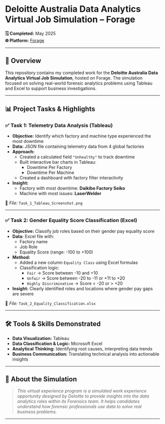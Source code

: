 # Deloitte Australia Data Analytics Virtual Job Simulation – Forage

**🗓️ Completed:** May 2025  
**🌐 Platform:** [Forage](https://www.theforage.com/virtual-internships/prototype/yMPN9GMqe5G7JAfbg/Deloitte-Australia-Data-Analytics-Virtual-Experience)

---

## 🧠 Overview

This repository contains my completed work for the **Deloitte Australia Data Analytics Virtual Job Simulation**, hosted on Forage. The simulation focused on solving real-world forensic analytics problems using Tableau and Excel to support business investigations.

---

## 📊 Project Tasks & Highlights

### ✅ **Task 1: Telemetry Data Analysis (Tableau)**  
- **Objective:** Identify which factory and machine type experienced the most downtime  
- **Data:** JSON file containing telemetry data from 4 global factories  
- **Approach:**
  - Created a calculated field `"Unhealthy"` to track downtime
  - Built interactive bar charts in Tableau:
    - Downtime Per Factory
    - Downtime Per Machine
  - Created a dashboard with factory filter interactivity  
- **Insight:**  
  - Factory with most downtime: **Daikibo Factory Seiko**
  - Machine with most issues: **LaserWelder**

📎 *File:* `Task_1_Tableau_Screenshot.png`

---

### ✅ **Task 2: Gender Equality Score Classification (Excel)**  
- **Objective:** Classify job roles based on their gender pay equality score  
- **Data:** Excel file with:
  - Factory name
  - Job Role
  - Equality Score (range: -100 to +100)
- **Method:**
  - Added a new column `Equality Class` using Excel formulas
  - Classification logic:
    - `Fair` → Score between -10 and +10
    - `Unfair` → Score between -20 to -11 or +11 to +20
    - `Highly Discriminative` → Score < -20 or > +20
- **Insight:** Clearly identified roles and locations where gender pay gaps are severe

📎 *File:* `Task_2_Equality_Classification.xlsx`

---

## 🛠️ Tools & Skills Demonstrated
- **Data Visualization:** Tableau
- **Data Classification & Logic:** Microsoft Excel
- **Analytical Thinking:** Identifying root causes, interpreting data trends
- **Business Communication:** Translating technical analysis into actionable insights

---

## 📌 About the Simulation

> *This virtual experience program is a simulated work experience opportunity designed by Deloitte to provide insights into the data analytics roles within its Forensics team. It helps candidates understand how forensic professionals use data to solve real business problems.*

---


